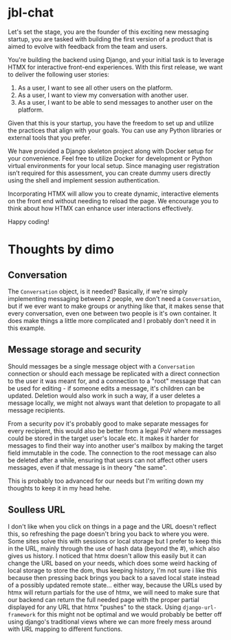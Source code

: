 # jbl-chat

Let's set the stage, you are the founder of this exciting new messaging startup, you are tasked with building the first version of a product that is aimed to evolve with feedback from the team and users.

You're building the backend using Django, and your initial task is to leverage HTMX for interactive front-end experiences. With this first release, we want to deliver the following user stories:

1. As a user, I want to see all other users on the platform.
2. As a user, I want to view my conversation with another user.
3. As a user, I want to be able to send messages to another user on the platform.

Given that this is your startup, you have the freedom to set up and utilize the practices that align with your goals. You can use any Python libraries or external tools that you prefer.

We have provided a Django skeleton project along with Docker setup for your convenience. Feel free to utilize Docker for development or Python virtual environments for your local setup. Since managing user registration isn’t required for this assessment, you can create dummy users directly using the shell and implement session authentication.

Incorporating HTMX will allow you to create dynamic, interactive elements on the front end without needing to reload the page. We encourage you to think about how HTMX can enhance user interactions effectively.

Happy coding!

# Thoughts by dimo

## Conversation
The `Conversation` object, is it needed? Basically, if we're simply implementing messaging between 2 people,
we don't need a `Conversation`, but if we ever want to make groups or anything like that, it makes sense that
every conversation, even one between two people is it's own container.
It does make things a little more complicated and I probably don't need it in this example.

## Message storage and security
Should messages be a single message object with a `Conversation` connection or should each message be replicated
with a direct connection to the user it was meant for, and a connection to a "root" message that can be used
for editing - if someone edits a message, it's children can be updated. Deletion would also work in such a way,
if a user deletes a message locally, we might not always want that deletion to propagate to all message
recipients.

From a security pov it's probably good to make separate messages for every recipient, this would
also be better from a legal PoV where messages could be stored in the target user's locale etc.
It makes it harder for messages to find their way into another user's mailbox by making the target
field immutable in the code.
The connection to the root message can also be deleted after a while, ensuring that uesrs can not
affect other users messages, even if that message is in theory "the same".

This is probably too advanced for our needs but I'm writing down my thoughts to keep it in my head hehe.

## Soulless URL
I don't like when you click on things in a page and the URL doesn't reflect this, so refreshing the
page doesn't bring you back to where you were. Some sites solve this with sessions or local storage
but I prefer to keep this in the URL, mainly through the use of hash data (beyond the #), which 
also gives us history. 
I noticed that htmx doesn't allow this easily but it can change the URL based on your needs,
which does some weird hacking of local storage to store the dom, thus keeping history, I'm not
sure i like this because then pressing back brings you back to a saved local state instead of a
possibly updated remote state... either way, because the URLs used by htmx will return partials
for the use of htmx, we will need to make sure that our backend can return the full needed page
with the proper partial displayed for any URL that htmx "pushes" to the stack.
Using `django-url-framework` for this might not be optimal and we would probably be better off
using django's traditional views where we can more freely mess around with URL mapping to 
different functions.

